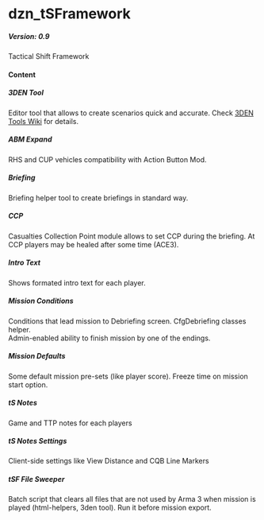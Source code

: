 # dzn_tSFramework
##### Version: 0.9
Tactical Shift Framework

#### Content
##### 3DEN Tool
Editor tool that allows to create scenarios quick and accurate. Check [3DEN Tools Wiki](https://github.com/10Dozen/dzn_tSFramework/wiki/3DEN-Tools) for details.

##### ABM Expand
RHS and CUP vehicles compatibility with Action Button Mod.

##### Briefing
Briefing helper tool to create briefings in standard way.

##### CCP
Casualties Collection Point module allows to set CCP during the briefing. At CCP players may be healed after some time (ACE3). 

##### Intro Text
Shows formated intro text for each player.

##### Mission Conditions
Conditions that lead mission to Debriefing screen. CfgDebriefing classes helper.
<br />Admin-enabled ability to finish mission by one of the endings.

##### Mission Defaults
Some default mission pre-sets (like player score). Freeze time on mission start option.

##### tS Notes
Game and TTP notes for each players

##### tS Notes Settings
Client-side settings like View Distance and CQB Line Markers

##### tSF File Sweeper
Batch script that clears all files that are not used by Arma 3 when mission is played (html-helpers, 3den tool). Run it before mission export.
